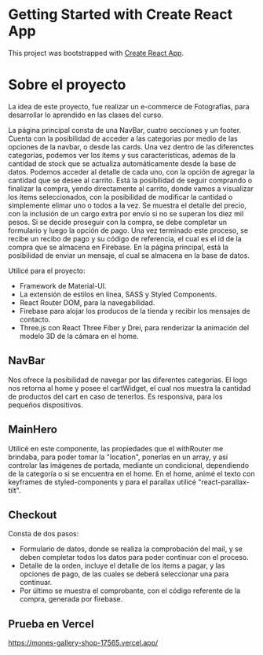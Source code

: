 # Getting Started with Create React App

This project was bootstrapped with [Create React App](https://github.com/facebook/create-react-app).

# Sobre el proyecto

La idea de este proyecto, fue realizar un e-commerce de Fotografías, para desarrollar lo aprendido en las clases del curso.

La página principal consta de una NavBar, cuatro secciones y un footer. Cuenta con la posibilidad de acceder a las categorias por medio de las opciones de la navbar, o desde las cards. Una vez dentro de las diferenctes categorías, podemos ver los ítems y sus características, ademas de la cantidad de stock que se actualiza automáticamente desde la base de datos. Podemos acceder al detalle de cada uno, con la opción de agregar la cantidad que se desee al carrito. Está la posibilidad de seguir comprando o finalizar la compra, yendo directamente al carrito, donde vamos a visualizar los ítems seleccionados, con la posibilidad de modificar la cantidad o simplemente elimar uno o todos a la vez. Se muestra el detalle del precio, con la inclusión de un cargo extra por envío si no se superan los diez mil pesos. Si se decide proseguir con la compra, se debe completar un formulario y luego la opción de pago. Una vez terminado este proceso, se recibe un recibo de pago y su código de referencia, el cual es el id de la compra que se almacena en Firebase.
En la página principal, está la posibilidad de enviar un mensaje, el cual se almacena en la base de datos.

Utilicé para el proyecto:

- Framework de Material-UI.
- La extensión de estilos en línea, SASS y Styled Components.
- React Router DOM, para la navegabilidad.
- Firebase para alojar los producos de la tienda y recibir los mensajes de contacto.
- Three.js con React Three Fiber y Drei, para renderizar la animación del modelo 3D de la cámara en el home.

## NavBar

Nos ofrece la posibilidad de navegar por las diferentes categorías. El logo nos retorna al home y posee el cartWidget, el cual nos muestra la cantidad de productos del cart en caso de tenerlos. Es responsiva, para los pequeños dispositivos.

## MainHero

Utilicé en este componente, las propiedades que el withRouter me brindaba, para poder tomar la "location", ponerlas en un array, y así controlar las imágenes de portada, mediante un condicional, dependiendo de la categoría o si se encuentra en el home.
En el home, animé el texto con keyframes de styled-components y para el parallax utilicé "react-parallax-tilt".

## Checkout

Consta de dos pasos:

- Formulario de datos, donde se realiza la comprobación del mail, y se deben completar todos los datos para poder continuar con el proceso.
- Detalle de la orden, incluye el detalle de los items a pagar, y las opciones de pago, de las cuales se deberá seleccionar una para continuar.
- Por último se muestra el comprobante, con el código referente de la compra, generada por firebase.

## Prueba en Vercel

https://mones-gallery-shop-17565.vercel.app/
